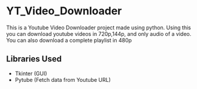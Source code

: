 # YT_Video_Downloader
This is a Youtube Video Downloader project made using python.
Using this you can download youtube videos in 720p,144p, and only audio of a video.
You can also download a complete playlist in 480p

## Libraries Used
- Tkinter (GUI)
- Pytube (Fetch data from Youtube URL)
